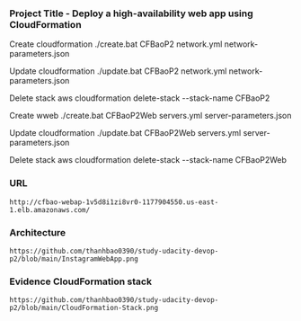 ### Project Title - Deploy a high-availability web app using CloudFormation
Create cloudformation
	./create.bat CFBaoP2 network.yml network-parameters.json
	
Update cloudformation
	./update.bat CFBaoP2 network.yml network-parameters.json
	
Delete stack 
    aws cloudformation delete-stack --stack-name CFBaoP2


Create wweb
    ./create.bat CFBaoP2Web servers.yml server-parameters.json

	
Update cloudformation
    ./update.bat CFBaoP2Web servers.yml server-parameters.json
	
Delete stack 
    aws cloudformation delete-stack --stack-name CFBaoP2Web

### URL
    http://cfbao-webap-1v5d8i1zi8vr0-1177904550.us-east-1.elb.amazonaws.com/


### Architecture
    https://github.com/thanhbao0390/study-udacity-devop-p2/blob/main/InstagramWebApp.png

### Evidence CloudFormation stack
    https://github.com/thanhbao0390/study-udacity-devop-p2/blob/main/CloudFormation-Stack.png